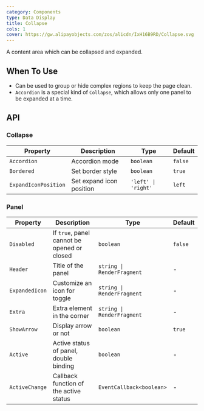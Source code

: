 ```yaml
---
category: Components
type: Data Display
title: Collapse
cols: 1
cover: https://gw.alipayobjects.com/zos/alicdn/IxH16B9RD/Collapse.svg
---
```


A content area which can be collapsed and expanded.

## When To Use

- Can be used to group or hide complex regions to keep the page clean.
- `Accordion` is a special kind of `Collapse`, which allows only one panel to be expanded at a time.

## API

### Collapse

| Property | Description | Type | Default |
| -------------------- | ------------------------ | ------------------- | ------- |
| `Accordion`          | Accordion mode           | `boolean`           | `false` |
| `Bordered`           | Set border style         | `boolean`           | `true`  |
| `ExpandIconPosition` | Set expand icon position | `'left' \| 'right'` | `left`  |

### Panel

| Property | Description | Type | Default |
| -------------- | ------------------------------------------- | -------------------------- | ------- |
| `Disabled`     | If `true`, panel cannot be opened or closed | `boolean`                  | `false` |
| `Header`       | Title of the panel                          | `string \| RenderFragment` | -       |
| `ExpandedIcon` | Customize an icon for toggle                | `string \| RenderFragment` | -       |
| `Extra`        | Extra element in the corner                 | `string \| RenderFragment` | -       |
| `ShowArrow`    | Display arrow or not                        | `boolean`                  | `true`  |
| `Active`       | Active status of panel, double binding      | `boolean`                  | -       |
| `ActiveChange` | Callback function of the active status      | `EventCallback<boolean>`   | -       |